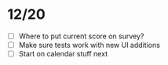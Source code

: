 # 12/20

- [ ] Where to put current score on survey?
- [ ] Make sure tests work with new UI additions
- [ ] Start on calendar stuff next